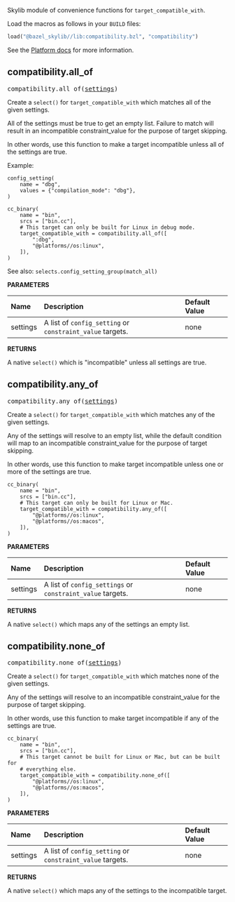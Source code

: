 <!-- Generated with Stardoc: http://skydoc.bazel.build -->

Skylib module of convenience functions for `target_compatible_with`.

Load the macros as follows in your `BUILD` files:
```python
load("@bazel_skylib//lib:compatibility.bzl", "compatibility")
```

See the [Platform docs](https://bazel.build/docs/platforms#skipping-incompatible-targets) for
more information.


<a id="#compatibility.all_of"></a>

## compatibility.all_of

<pre>
compatibility.all_of(<a href="#compatibility.all_of-settings">settings</a>)
</pre>

Create a `select()` for `target_compatible_with` which matches all of the given settings.

All of the settings must be true to get an empty list. Failure to match will result
in an incompatible constraint_value for the purpose of target skipping.

In other words, use this function to make a target incompatible unless all of the settings are
true.

Example:

```build
config_setting(
    name = "dbg",
    values = {"compilation_mode": "dbg"},
)

cc_binary(
    name = "bin",
    srcs = ["bin.cc"],
    # This target can only be built for Linux in debug mode.
    target_compatible_with = compatibility.all_of([
        ":dbg",
        "@platforms//os:linux",
    ]),
)
```

See also: `selects.config_setting_group(match_all)`


**PARAMETERS**


| Name  | Description | Default Value |
| :------------- | :------------- | :------------- |
| <a id="compatibility.all_of-settings"></a>settings |  A list of <code>config_setting</code> or <code>constraint_value</code> targets.   |  none |

**RETURNS**

A native `select()` which is "incompatible" unless all settings are true.


<a id="#compatibility.any_of"></a>

## compatibility.any_of

<pre>
compatibility.any_of(<a href="#compatibility.any_of-settings">settings</a>)
</pre>

Create a `select()` for `target_compatible_with` which matches any of the given settings.

Any of the settings will resolve to an empty list, while the default condition will map to
an incompatible constraint_value for the purpose of target skipping.

In other words, use this function to make target incompatible unless one or more of the
settings are true.

```build
cc_binary(
    name = "bin",
    srcs = ["bin.cc"],
    # This target can only be built for Linux or Mac.
    target_compatible_with = compatibility.any_of([
        "@platforms//os:linux",
        "@platforms//os:macos",
    ]),
)
```


**PARAMETERS**


| Name  | Description | Default Value |
| :------------- | :------------- | :------------- |
| <a id="compatibility.any_of-settings"></a>settings |  A list of <code>config_settings</code> or <code>constraint_value</code> targets.   |  none |

**RETURNS**

A native `select()` which maps any of the settings an empty list.


<a id="#compatibility.none_of"></a>

## compatibility.none_of

<pre>
compatibility.none_of(<a href="#compatibility.none_of-settings">settings</a>)
</pre>

Create a `select()` for `target_compatible_with` which matches none of the given settings.

Any of the settings will resolve to an incompatible constraint_value for the
purpose of target skipping.

In other words, use this function to make target incompatible if any of the settings are true.

```build
cc_binary(
    name = "bin",
    srcs = ["bin.cc"],
    # This target cannot be built for Linux or Mac, but can be built for
    # everything else.
    target_compatible_with = compatibility.none_of([
        "@platforms//os:linux",
        "@platforms//os:macos",
    ]),
)
```


**PARAMETERS**


| Name  | Description | Default Value |
| :------------- | :------------- | :------------- |
| <a id="compatibility.none_of-settings"></a>settings |  A list of <code>config_setting</code> or <code>constraint_value</code> targets.   |  none |

**RETURNS**

A native `select()` which maps any of the settings to the incompatible target.


